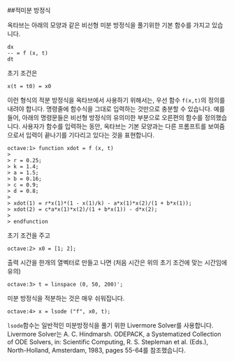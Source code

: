 ##적미분 방정식

  옥타브는 아래의 모양과 같은 비선형 미분 방정식을 풀기위한 기본 함수를 가지고 있습니다.

  	dx
	-- = f (x, t)
	dt

  초기 조건은

  	x(t = t0) = x0

  이런 형식의 적분 방정식을 옥타브에서 사용하기 위해서는, 우선 함수 `f(x,t)`의 정의를 내려야 합니다. 명령줄에 함수식을 그대로 입력하는 것만으로 충분할 수 있습니다. 예를 들어, 아래의 명령문들은 비선형 방정식의 유의미한 부분으로 오른편의 함수를 정의했습니다. 사용자가 함수를 입력하는 동안, 옥타브는 기본 모양과는 다른 프롬프트를 보여줌으로서 입력이 끝나기를 기다리고 있다는 것을 표현합니다.

  	octave:1> function xdot = f (x, t)
	>
	> r = 0.25;
	> k = 1.4;
	> a = 1.5;
	> b = 0.16;
	> c = 0.9;
	> d = 0.8;
	>
	> xdot(1) = r*x(1)*(1 - x(1)/k) - a*x(1)*x(2)/(1 + b*x(1));
	> xdot(2) = c*a*x(1)*x(2)/(1 + b*x(1)) - d*x(2);
	>
	> endfunction

  초기 조건을 주고

  	octave:2> x0 = [1; 2];

  출력 시간을 한개의 열벡터로 만들고 나면 (처음 시간은 위의 초기 조건에 맞는 시간임에 유의)

 	octave:3> t = linspace (0, 50, 200)';

  미분 방정식을 적분하는 것은 매우 쉬워집니다.

  	octave:4> x = lsode ("f", x0, t);

  `lsode`함수는 일반적인 미분방정식을 풀기 위한 Livermore Solver를 사용합니다. Livermore Solver는 A. C. Hindmarsh. ODEPACK, a Systematized Collection of ODE Solvers, in: Scientific Computing, R. S. Stepleman et al. (Eds.), North-Holland, Amsterdam, 1983, pages 55-64를 참조했습니다.
